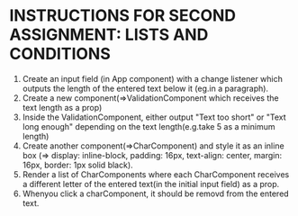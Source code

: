 # INSTRUCTIONS FOR SECOND ASSIGNMENT: LISTS AND CONDITIONS

1. Create an input field (in App component) with a change listener which outputs the length of the entered text below it (eg.in a paragraph). 
2. Create a new component(=>ValidationComponent which receives the text length as a prop)
3. Inside the ValidationComponent, either output "Text too short" or "Text long enough" depending on the text length(e.g.take 5 as a minimum length)
4. Create another component(=>CharComponent) and style it as an inline box (=> display: inline-block, padding: 16px, text-align: center, margin: 16px, border: 1px solid black).
5. Render a list of CharComponents where each CharComponent receives a different letter of the entered text(in the initial input field) as a prop. 
6. Whenyou click a charComponent, it should be removd from the entered text. 

